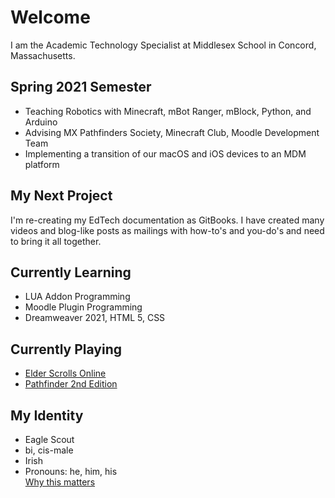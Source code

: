 # Welcome
I am the Academic Technology Specialist at Middlesex School in Concord, Massachusetts.

## Spring 2021 Semester
- Teaching Robotics with Minecraft, mBot Ranger, mBlock, Python, and Arduino
- Advising MX Pathfinders Society, Minecraft Club, Moodle Development Team
- Implementing a transition of our macOS and iOS devices to an MDM platform

## My Next Project
I'm re-creating my EdTech documentation as GitBooks. I have created many videos and blog-like posts as mailings with how-to's
and you-do's and need to bring it all together.

## Currently Learning
- LUA Addon Programming
- Moodle Plugin Programming
- Dreamweaver 2021, HTML 5, CSS

## Currently Playing
- [Elder Scrolls Online](https://www.elderscrollsonline.com/)
- [Pathfinder 2nd Edition](https://paizo.com/)

## My Identity
- Eagle Scout
- bi, cis-male
- Irish
- Pronouns: he, him, his  
  [Why this matters](https://www.mypronouns.org/what-and-why)
